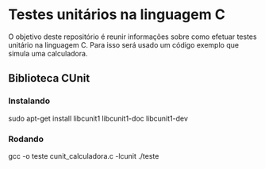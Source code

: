 # Testes unitários na linguagem C

O objetivo deste repositório é reunir informações sobre como efetuar testes unitário na linguagem C. Para isso será usado um código exemplo que simula uma calculadora.

## Biblioteca CUnit

### Instalando

sudo apt-get install libcunit1 libcunit1-doc libcunit1-dev

### Rodando

gcc -o teste cunit_calculadora.c -lcunit
./teste

